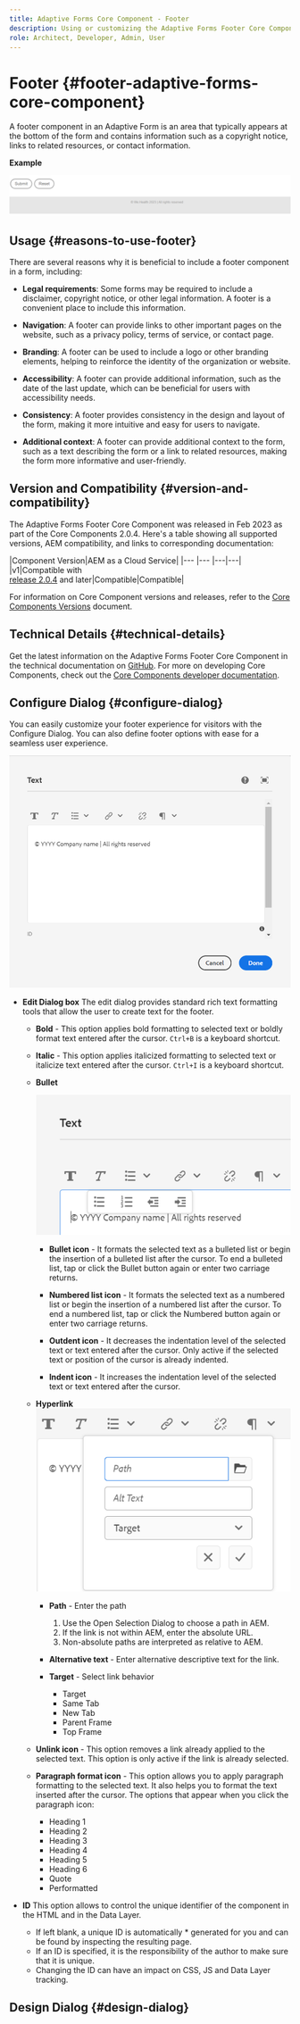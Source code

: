 ```yaml
---
title: Adaptive Forms Core Component - Footer
description: Using or customizing the Adaptive Forms Footer Core Component.
role: Architect, Developer, Admin, User
---
```


# Footer {#footer-adaptive-forms-core-component}

A footer component in an Adaptive Form is an area that typically appears at the bottom of the form and contains information such as a copyright notice, links to related resources, or contact information. 

**Example**

![](/help/adaptive-forms/assets/footer.png)

## Usage {#reasons-to-use-footer}

There are several reasons why it is beneficial to include a footer component in a form, including:

*   **Legal requirements**: Some forms may be required to include a disclaimer, copyright notice, or other legal information. A footer is a convenient place to include this information.

*   **Navigation**: A footer can provide links to other important pages on the website, such as a privacy policy, terms of service, or contact page.

*   **Branding**: A footer can be used to include a logo or other branding elements, helping to reinforce the identity of the organization or website.

*   **Accessibility**: A footer can provide additional information, such as the date of the last update, which can be beneficial for users with accessibility needs.

*   **Consistency**: A footer provides consistency in the design and layout of the form, making it more intuitive and easy for users to navigate.

*   **Additional context**: A footer can provide additional context to the form, such as a text describing the form or a link to related resources, making the form more informative and user-friendly.

## Version and Compatibility {#version-and-compatibility}

The Adaptive Forms Footer Core Component was released in Feb 2023 as part of the Core Components 2.0.4. Here's a table showing all supported versions, AEM compatibility, and links to corresponding documentation:

|Component Version|AEM as a Cloud Service|
|--- |--- |---|---|
|v1|Compatible with<br>[release 2.0.4](/help/versions.md) and later|Compatible|Compatible|

For information on Core Component versions and releases, refer to the [Core Components Versions](/help/versions.md) document.

<!-- ## Sample Component Output {#sample-component-output}

To experience the Accordion Component as well as see examples of its configuration options as well as HTML and JSON output, visit the [Component Library](https://adobe.com/go/aem_cmp_library_accordion). -->

## Technical Details {#technical-details}

Get the latest information on the Adaptive Forms Footer Core Component in the technical documentation on [GitHub](https://github.com/adobe/aem-core-forms-components/tree/master/ui.af.apps/src/main/content/jcr_root/apps/core/fd/components/form/footer/v1/footer). For more on developing Core Components, check out the [Core Components developer documentation](/help/developing/overview.md).

## Configure Dialog {#configure-dialog}

You can easily customize your footer experience for visitors with the Configure Dialog. You can also define footer options with ease for a seamless user experience.

![Properties tab](/help/adaptive-forms/assets/footer_propertiestab.png)

* **Edit Dialog box**
The edit dialog provides standard rich text formatting tools that allow the user to create text for the footer.

    * **Bold** - This option applies bold formatting to selected text or boldly format text entered after the cursor. `Ctrl+B` is a keyboard shortcut.

    * **Italic** - This option applies italicized formatting to selected text or italicize text entered after the cursor. `Ctrl+I` is a keyboard shortcut.

    * **Bullet**

        ![Bullet Options](/help/adaptive-forms/assets/footer_bullet.png)

        * **Bullet icon** - It formats the selected text as a bulleted list or begin the insertion of a bulleted list after the cursor. To end a bulleted list, tap or click the Bullet button again or enter two carriage returns.

        * **Numbered list icon** - It formats the selected text as a numbered list or begin the insertion of a numbered list after the cursor. To end a numbered list, tap or click the Numbered button again or enter two carriage returns.

        * **Outdent icon** - It decreases the indentation level of the selected text or text entered after the cursor. Only active if the selected text or position of the cursor is already indented.
    
        * **Indent icon** - It increases the indentation level of the selected text or text entered after the cursor.

    * **Hyperlink**
    ![Hyperlink Options](/help/adaptive-forms/assets/footer_link.png)


        * **Path** - Enter the path
            1. Use the Open Selection Dialog to choose a path in AEM.
            1. If the link is not within AEM, enter the absolute URL.
            1. Non-absolute paths are interpreted as relative to AEM.
        * **Alternative text** - Enter alternative descriptive text for the link.

        * **Target** - Select link behavior
            * Target
            * Same Tab
            * New Tab
            * Parent Frame
            * Top Frame

    * **Unlink icon** - This option removes a link already applied to the selected text. This option is only active if the link is already selected.

    * **Paragraph format icon** - This option allows you to apply paragraph formatting to the selected text. It also helps you to format the text inserted after the cursor. The options that appear when you click the paragraph icon: 
        * Heading 1
        * Heading 2
        * Heading 3
        * Heading 4
        * Heading 5
        * Heading 6
         * Quote
        * Performatted

* **ID**
This option allows to control the unique identifier of the component in the HTML and in the Data Layer.

    * If left blank, a unique ID is automatically * generated for you and can be found by inspecting the resulting page.
    * If an ID is specified, it is the responsibility of the author to make sure that it is unique.
    * Changing the ID can have an impact on CSS, JS and Data Layer tracking.

## Design Dialog {#design-dialog}



